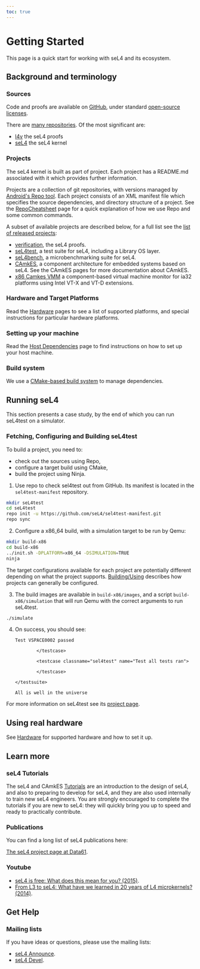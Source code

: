 ```yaml
---
toc: true
---
```


# Getting Started

This page is a quick start for working with seL4 and its ecosystem.

## Background and terminology

### Sources

Code and proofs are available on [GitHub](https://github.com/seL4), under standard
[open-source licenses](http://sel4.systems/Info/GettingStarted/license.pml).

There are [many repositories](/MaintainedRepositories).
Of the most significant are:

- [l4v](https://github.com/seL4/l4v) the seL4 proofs
- [seL4](https://github.com/seL4/seL4) the seL4 kernel

### Projects

The seL4 kernel is built as part of project. Each project has a
README.md associated with it which provides further information.

Projects are a collection of git repositories, with versions managed by
[Android's Repo tool](http://source.android.com/source/downloading.html#installing-repo).
Each project consists of an XML manifest file which specifies the source dependencies,
and directory structure of a project.
See the [RepoCheatsheet](/RepoCheatsheet) page for a quick
explanation of how we use Repo and some common commands.

A subset of available projects are described below, for a full list see the [list of released projects](https://docs.sel4.systems/ReleaseProcess#versioned-manifests):

- [verification](https://github.com/seL4/verification-manifest),
      the seL4 proofs.
- [seL4test](https://github.com/seL4/sel4test-manifest), a
      test suite for seL4, including a Library OS layer.
- [seL4bench](https://github.com/seL4/sel4bench-manifest), a
      microbenchmarking suite for seL4.
- [CAmkES](https://github.com/seL4/camkes-manifest), a
      component architecture for embedded systems based on seL4. See the
      CAmkES pages for more documentation about CAmkES.
- [x86 Camkes VMM](https://github.com/seL4/camkes-vm-examples-manifest) a
      component-based virtual machine monitor for ia32 platforms using
      Intel VT-X and VT-D extensions.

### Hardware and Target Platforms

Read the [Hardware](Hardware) pages to see a list of supported platforms,
and special instructions for particular hardware platforms.

### Setting up your machine

Read the [Host Dependencies](HostDependencies) page to find instructions on how to set up
your host machine.

### Build system

We use a [CMake-based build system](/Developing/Building) to manage dependencies.

## Running seL4

This section presents a case study, by the end of which you can run seL4test on a simulator.

### Fetching, Configuring and Building seL4test

To build a project, you need to:
- check out the sources using Repo,
- configure a target build using CMake,
- build the project using Ninja.

1. Use repo to check sel4test out from GitHub. Its manifest is located in the `sel4test-manifest` repository.
```sh
mkdir seL4test
cd seL4test
repo init -u https://github.com/seL4/sel4test-manifest.git
repo sync
```
2. Configure a x86_64 build, with a simulation target to be run by Qemu:
```sh
mkdir build-x86
cd build-x86
../init.sh -DPLATFORM=x86_64 -DSIMULATION=TRUE
ninja
```
The target configurations available for each project are potentially different depending on what the project supports.
[Building/Using](/Developing/Building/Using) describes how projects can generally be configured.

3. The build images are available in `build-x86/images`, and a script `build-x86/simulation`
that will run Qemu with the correct arguments to run seL4test.
```sh
./simulate
```
4. On success, you should see:
   ```
   Test VSPACE0002 passed

           </testcase>

           <testcase classname="sel4test" name="Test all tests ran">

           </testcase>

   </testsuite>

   All is well in the universe
   ```

For more information on seL4test see its [project page](/seL4Test).

## Using real hardware

See [Hardware](/Hardware) for supported hardware and how to set it up.

## Learn more

### seL4 Tutorials

The seL4 and CAmkES [Tutorials](Tutorials) are an
introduction to the design of seL4, and also to preparing to develop for
seL4, and they are also used internally to train new seL4 engineers.
You are strongly encouraged to complete the tutorials if you are new to
seL4: they will quickly bring you up to speed and ready to practically
contribute.

### Publications

You can find a long list of seL4 publications here:

[The seL4 project page at Data61](http://ts.data61.csiro.au/projects/seL4/).

### Youtube

- [seL4 is free: What does this mean for you? (2015)](https://www.youtube.com/watch?v=lRndE7rSXiI).
- [From L3 to seL4: What have we learned in 20 years of L4 microkernels? (2014)](https://www.youtube.com/watch?v=RdoaFc5-1Rk).

## Get Help

### Mailing lists

If you have ideas or questions, please use the mailing lists:

- [seL4 Announce](https://sel4.systems/lists/listinfo/announce).
- [seL4 Devel](https://sel4.systems/lists/listinfo/devel).
